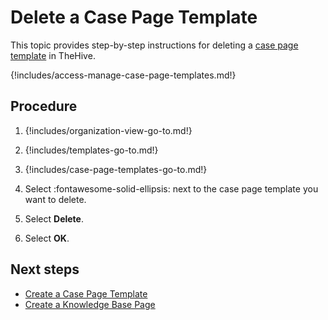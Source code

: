 # Delete a Case Page Template

This topic provides step-by-step instructions for deleting a [case page template](about-case-page-templates.md) in TheHive.

{!includes/access-manage-case-page-templates.md!}

<h2>Procedure</h2>

1. {!includes/organization-view-go-to.md!}

2. {!includes/templates-go-to.md!}

3. {!includes/case-page-templates-go-to.md!}

4. Select :fontawesome-solid-ellipsis: next to the case page template you want to delete.

5. Select **Delete**.

6. Select **OK**.

<h2>Next steps</h2>

* [Create a Case Page Template](create-a-case-page-template.md)
* [Create a Knowledge Base Page](../../../../knowledge-base/create-a-knowledge-base-page.md#create-a-page-at-the-case-level)